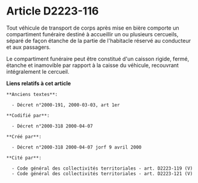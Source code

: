 # Article D2223-116

Tout véhicule de transport de corps après mise en bière comporte un compartiment funéraire destiné à accueillir un ou
plusieurs cercueils, séparé de façon étanche de la partie de l'habitacle réservé au conducteur et aux passagers.

Le compartiment funéraire peut être constitué d'un caisson rigide, fermé, étanche et inamovible par rapport à la caisse du
véhicule, recouvrant intégralement le cercueil.

**Liens relatifs à cet article**

	**Anciens textes**:

	  - Décret n°2000-191, 2000-03-03, art 1er

	**Codifié par**:

	  - Décret n°2000-318 2000-04-07

	**Créé par**:

	  - Décret n°2000-318 2000-04-07 jorf 9 avril 2000

	**Cité par**:

	  - Code général des collectivités territoriales - art. D2223-119 (V)
	  - Code général des collectivités territoriales - art. D2223-121 (V)
